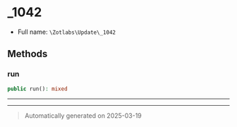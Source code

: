 
# _1042





* Full name: `\Zotlabs\Update\_1042`




## Methods


### run



```php
public run(): mixed
```












***


***
> Automatically generated on 2025-03-19
